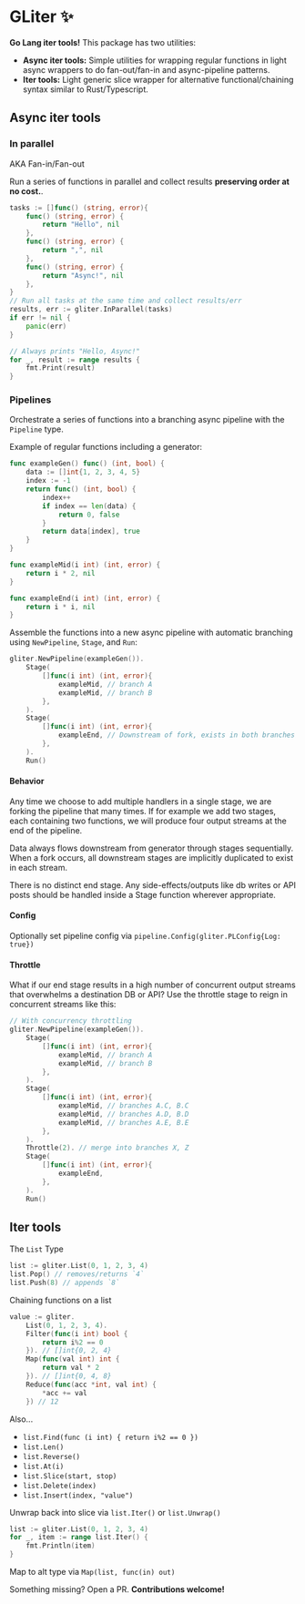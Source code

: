 # GLiter ✨
**Go Lang iter tools!** This package has two utilities:

- **Async iter tools:** Simple utilities for wrapping regular functions in light async wrappers to do fan-out/fan-in and async-pipeline patterns.
- **Iter tools:** Light generic slice wrapper for alternative functional/chaining syntax similar to Rust/Typescript.

## Async iter tools

### In parallel

AKA Fan-in/Fan-out

Run a series of functions in parallel and collect results **preserving order at no cost.**.

```go
tasks := []func() (string, error){
    func() (string, error) {
        return "Hello", nil
    },
    func() (string, error) {
        return ",", nil
    },
    func() (string, error) {
        return "Async!", nil
    },
}
// Run all tasks at the same time and collect results/err
results, err := gliter.InParallel(tasks)
if err != nil {
    panic(err)
}

// Always prints "Hello, Async!"
for _, result := range results {
    fmt.Print(result)
}
```

### Pipelines

Orchestrate a series of functions into a branching async pipeline with the `Pipeline` type.

Example of regular functions including a generator:

```go
func exampleGen() func() (int, bool) {
	data := []int{1, 2, 3, 4, 5}
	index := -1
	return func() (int, bool) {
		index++
		if index == len(data) {
			return 0, false
		}
		return data[index], true
	}
}

func exampleMid(i int) (int, error) {
	return i * 2, nil
}

func exampleEnd(i int) (int, error) {
	return i * i, nil
}
```

Assemble the functions into a new async pipeline with automatic branching using `NewPipeline`, `Stage`, and `Run`:

```go
gliter.NewPipeline(exampleGen()).
    Stage(
        []func(i int) (int, error){
            exampleMid, // branch A
            exampleMid, // branch B
        },
    ).
    Stage(
        []func(i int) (int, error){
            exampleEnd, // Downstream of fork, exists in both branches
        },
    ).
    Run()
```

#### Behavior

Any time we choose to add multiple handlers in a single stage, we are forking the pipeline that many times. If for example we add two stages, each containing two functions, we will produce four output streams at the end of the pipeline. 

Data always flows downstream from generator through stages sequentially. When a fork occurs, all downstream stages are implicitly duplicated to exist in each stream.

There is no distinct end stage. Any side-effects/outputs like db writes or API posts should be handled inside a Stage function wherever appropriate.

#### Config

Optionally set pipeline config via `pipeline.Config(gliter.PLConfig{Log: true})`

#### Throttle

What if our end stage results in a high number of concurrent output streams that overwhelms a destination DB or API? Use the throttle stage to reign in concurrent streams like this:
```go
// With concurrency throttling
gliter.NewPipeline(exampleGen()).
    Stage(
        []func(i int) (int, error){
            exampleMid, // branch A
            exampleMid, // branch B
        },
    ).
    Stage(
        []func(i int) (int, error){
            exampleMid, // branches A.C, B.C
            exampleMid, // branches A.D, B.D
            exampleMid, // branches A.E, B.E
        },
    ).
    Throttle(2). // merge into branches X, Z
    Stage(
        []func(i int) (int, error){
            exampleEnd,
        },
    ).
    Run()
```

## Iter tools

The `List` Type

```go
list := gliter.List(0, 1, 2, 3, 4)
list.Pop() // removes/returns `4`
list.Push(8) // appends `8`
```

Chaining functions on a list

```go
value := gliter.
    List(0, 1, 2, 3, 4).
    Filter(func(i int) bool { 
        return i%2 == 0 
    }). // []int{0, 2, 4}
    Map(func(val int) int {
        return val * 2
    }). // []int{0, 4, 8}
    Reduce(func(acc *int, val int) {
        *acc += val
    }) // 12
```

Also...
- `list.Find(func (i int) { return i%2 == 0 })`
- `list.Len()`
- `list.Reverse()`
- `list.At(i)`
- `list.Slice(start, stop)`
- `list.Delete(index)`
- `list.Insert(index, "value")`

Unwrap back into slice via `list.Iter()` or `list.Unwrap()`

```go
list := gliter.List(0, 1, 2, 3, 4)
for _, item := range list.Iter() {
    fmt.Println(item)
}
```

Map to alt type via `Map(list, func(in) out)`

Something missing? Open a PR. **Contributions welcome!**